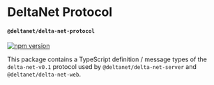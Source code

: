 # DeltaNet Protocol
#### `@deltanet/delta-net-protocol`

[![npm version](https://img.shields.io/npm/v/@deltanet/delta-net-protocol.svg?style=flat)](https://www.npmjs.com/package/@deltanet/delta-net-protocol)

This package contains a TypeScript definition / message types of the `delta-net-v0.1` protocol used by `@deltanet/delta-net-server` and `@deltanet/delta-net-web`.
